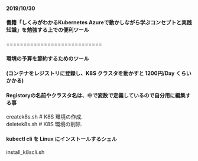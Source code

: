 #### 2019/10/30
#### 書籍「しくみがわかるKubernetes Azureで動かしながら学ぶコンセプトと実践知識」を勉強する上での便利ツール
============================　　

#### 環境の予算を節約するためのツール
####  (コンテナをレジストリに登録し、K8S クラスタを動かすと 1200円/Day くらいかかる)
#### Registoryの名前やクラスタ名は、中で変数で定義しているので自分用に編集する事
createk8s.sh  # K8S 環境の作成.  
deletek8s.sh  # K8S 環境の削除.  

####  kubectl cli を Linux にインストールするシェル
install_k8scli.sh  

